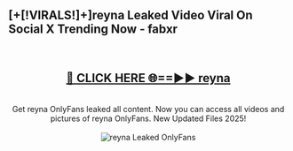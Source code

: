 <h2>[+[!VIRALS!]+]reyna Leaked Video Viral On Social X Trending Now - fabxr</h2>
<br>
<div align="center">
<h2><a href="https://libra.edu.pl?reyna" rel="nofollow">🔴 CLICK HERE 🌐==►► reyna</a></h2>
<br>
Get reyna OnlyFans leaked all content. Now you can access all videos and pictures of reyna OnlyFans. New Updated Files 2025!
<br>
<br>
<a href="https://libra.edu.pl?reyna" rel="nofollow" data-target="animated-image.originalLink"><img src="https://i.ibb.co.com/WyWwxjT/player-gif2.gif" alt="reyna Leaked OnlyFans" style="max-width: 100%; display: inline-block;" data-target="animated-image.originalImage"></a>
</div>
<br>
